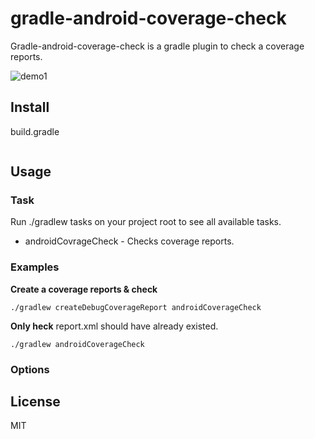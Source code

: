 # gradle-android-coverage-check

Gradle-android-coverage-check is a gradle plugin to check a coverage reports.  

![demo1]()
 
## Install
build.gradle
```
```
## Usage

### Task
Run ./gradlew tasks on your project root to see all available tasks.
* androidCovrageCheck - Checks coverage reports.  

### Examples
**Create a coverage reports & check**

```
./gradlew createDebugCoverageReport androidCoverageCheck  
```

**Only heck**
report.xml should have already existed.
```
./gradlew androidCoverageCheck  
```

### Options

## License
MIT
